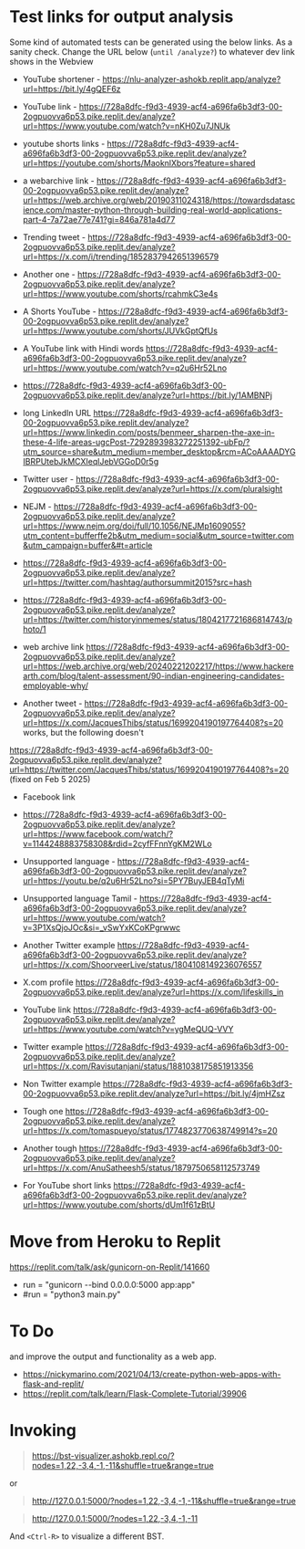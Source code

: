 
# Test links for output analysis 

Some kind of automated tests can be generated using the below links. As a sanity check. Change the URL below (```until /analyze?```) to whatever dev link shows in the Webview

- YouTube shortener - https://nlu-analyzer-ashokb.replit.app/analyze?url=https://bit.ly/4gQEF6z

- YouTube link -  https://728a8dfc-f9d3-4939-acf4-a696fa6b3df3-00-2ogpuovva6p53.pike.replit.dev/analyze?url=https://www.youtube.com/watch?v=nKH0Zu7JNUk

- youtube shorts links - https://728a8dfc-f9d3-4939-acf4-a696fa6b3df3-00-2ogpuovva6p53.pike.replit.dev/analyze?url=https://youtube.com/shorts/MaoknlXbors?feature=shared

- a webarchive link - https://728a8dfc-f9d3-4939-acf4-a696fa6b3df3-00-2ogpuovva6p53.pike.replit.dev/analyze?url=https://web.archive.org/web/20190311024318/https://towardsdatascience.com/master-python-through-building-real-world-applications-part-4-7a72ae77e741?gi=846a781a4d77

- Trending tweet - https://728a8dfc-f9d3-4939-acf4-a696fa6b3df3-00-2ogpuovva6p53.pike.replit.dev/analyze?url=https://x.com/i/trending/1852837942651396579

- Another one - https://728a8dfc-f9d3-4939-acf4-a696fa6b3df3-00-2ogpuovva6p53.pike.replit.dev/analyze?url=https://www.youtube.com/shorts/rcahmkC3e4s

- A Shorts YouTube - https://728a8dfc-f9d3-4939-acf4-a696fa6b3df3-00-2ogpuovva6p53.pike.replit.dev/analyze?url=https://www.youtube.com/shorts/JUVkGptQfUs

- A YouTube link with Hindi words https://728a8dfc-f9d3-4939-acf4-a696fa6b3df3-00-2ogpuovva6p53.pike.replit.dev/analyze?url=https://www.youtube.com/watch?v=q2u6Hr52Lno


- https://728a8dfc-f9d3-4939-acf4-a696fa6b3df3-00-2ogpuovva6p53.pike.replit.dev/analyze?url=https://bit.ly/1AMBNPj

- long LinkedIn URL https://728a8dfc-f9d3-4939-acf4-a696fa6b3df3-00-2ogpuovva6p53.pike.replit.dev/analyze?url=https://www.linkedin.com/posts/benmeer_sharpen-the-axe-in-these-4-life-areas-ugcPost-7292893983272251392-ubFp/?utm_source=share&utm_medium=member_desktop&rcm=ACoAAAADYGIBRPUtebJkMCXIeqlJebVGGoD0r5g


- Twitter user - https://728a8dfc-f9d3-4939-acf4-a696fa6b3df3-00-2ogpuovva6p53.pike.replit.dev/analyze?url=https://x.com/pluralsight 
- NEJM - https://728a8dfc-f9d3-4939-acf4-a696fa6b3df3-00-2ogpuovva6p53.pike.replit.dev/analyze?url=https://www.nejm.org/doi/full/10.1056/NEJMp1609055?utm_content=bufferffe2b&utm_medium=social&utm_source=twitter.com&utm_campaign=buffer&#t=article

- https://728a8dfc-f9d3-4939-acf4-a696fa6b3df3-00-2ogpuovva6p53.pike.replit.dev/analyze?url=https://twitter.com/hashtag/authorsummit2015?src=hash


- https://728a8dfc-f9d3-4939-acf4-a696fa6b3df3-00-2ogpuovva6p53.pike.replit.dev/analyze?url=https://twitter.com/historyinmemes/status/1804217721686814743/photo/1

- web archive link https://728a8dfc-f9d3-4939-acf4-a696fa6b3df3-00-2ogpuovva6p53.pike.replit.dev/analyze?url=https://web.archive.org/web/20240221202217/https://www.hackerearth.com/blog/talent-assessment/90-indian-engineering-candidates-employable-why/

- Another tweet - https://728a8dfc-f9d3-4939-acf4-a696fa6b3df3-00-2ogpuovva6p53.pike.replit.dev/analyze?url=https://x.com/JacquesThibs/status/1699204190197764408?s=20
works, but the following doesn't

https://728a8dfc-f9d3-4939-acf4-a696fa6b3df3-00-2ogpuovva6p53.pike.replit.dev/analyze?url=https://twitter.com/JacquesThibs/status/1699204190197764408?s=20  (fixed on Feb 5 2025)


- Facebook link
- https://728a8dfc-f9d3-4939-acf4-a696fa6b3df3-00-2ogpuovva6p53.pike.replit.dev/analyze?url=https://www.facebook.com/watch/?v=1144248883758308&rdid=2cyfFFnnYgKM2WLo

- Unsupported language - https://728a8dfc-f9d3-4939-acf4-a696fa6b3df3-00-2ogpuovva6p53.pike.replit.dev/analyze?url=https://youtu.be/q2u6Hr52Lno?si=5PY7BuyJEB4qTyMi
- Unsupported language Tamil - https://728a8dfc-f9d3-4939-acf4-a696fa6b3df3-00-2ogpuovva6p53.pike.replit.dev/analyze?url=https://www.youtube.com/watch?v=3P1XsQjoJOc&si=_vSwYxKCoKPgrwwc 
- Another Twitter example https://728a8dfc-f9d3-4939-acf4-a696fa6b3df3-00-2ogpuovva6p53.pike.replit.dev/analyze?url=https://x.com/ShoorveerLive/status/1804108149236076557

- X.com profile https://728a8dfc-f9d3-4939-acf4-a696fa6b3df3-00-2ogpuovva6p53.pike.replit.dev/analyze?url=https://x.com/lifeskills_in 
- YouTube link https://728a8dfc-f9d3-4939-acf4-a696fa6b3df3-00-2ogpuovva6p53.pike.replit.dev/analyze?url=https://www.youtube.com/watch?v=ygMeQUQ-VVY 
- Twitter example https://728a8dfc-f9d3-4939-acf4-a696fa6b3df3-00-2ogpuovva6p53.pike.replit.dev/analyze?url=https://x.com/Ravisutanjani/status/1881038175851913356

- Non Twitter example https://728a8dfc-f9d3-4939-acf4-a696fa6b3df3-00-2ogpuovva6p53.pike.replit.dev/analyze?url=https://bit.ly/4jmHZsz

- Tough one https://728a8dfc-f9d3-4939-acf4-a696fa6b3df3-00-2ogpuovva6p53.pike.replit.dev/analyze?url=https://x.com/tomaspueyo/status/1774823770638749914?s=20

- Another tough https://728a8dfc-f9d3-4939-acf4-a696fa6b3df3-00-2ogpuovva6p53.pike.replit.dev/analyze?url=https://x.com/AnuSatheesh5/status/1879750658112573749

- For YouTube short links
https://728a8dfc-f9d3-4939-acf4-a696fa6b3df3-00-2ogpuovva6p53.pike.replit.dev/analyze?url=https://www.youtube.com/shorts/dUm1f61zBtU


# Move from Heroku to Replit

https://replit.com/talk/ask/gunicorn-on-Replit/141660

 - run = "gunicorn --bind 0.0.0.0:5000 app:app"
 - #run = "python3 main.py"

# To Do 


and improve the output and functionality as a web app. 
 - https://nickymarino.com/2021/04/13/create-python-web-apps-with-flask-and-replit/
 - https://replit.com/talk/learn/Flask-Complete-Tutorial/39906

# Invoking

> https://bst-visualizer.ashokb.repl.co/?nodes=1,22,-3,4,-1,-11&shuffle=true&range=true

or 

> http://127.0.0.1:5000/?nodes=1,22,-3,4,-1,-11&shuffle=true&range=true

> http://127.0.0.1:5000/?nodes=1,22,-3,4,-1,-11

And ```<Ctrl-R>``` to visualize a different BST. 

